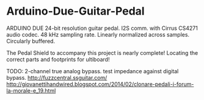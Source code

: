 # Arduino-Due-Guitar-Pedal

ARDUINO DUE 24-bit resolution guitar pedal.
I2S comm. with Cirrus CS4271 audio codec. 
48 kHz sampling rate.
Linearly normalized across samples.
Circularly buffered. 


The Pedal Shield to accompany this project is nearly complete! Locating the correct parts and footprints for ultiboard!


TODO: 2-channel true analog bypass. test impedance against digital bypass.
http://fuzzcentral.ssguitar.com/
http://giovanettihandwired.blogspot.com/2014/02/clonare-pedali-i-forum-la-morale-e_19.html
